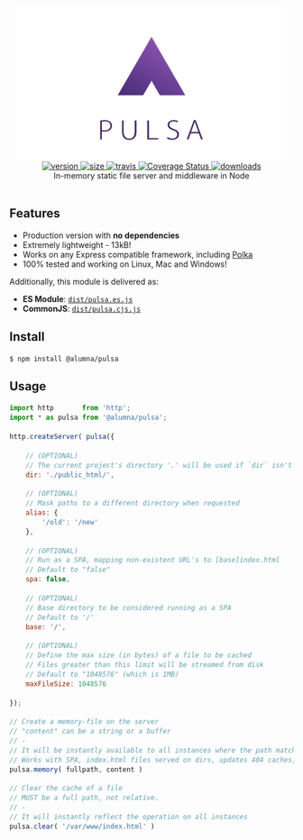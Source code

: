 <div align="center">
	<img src="https://github.com/alumna/pulsa/raw/master/pulsa.svg?sanitize=true" alt="pulsa" width="480" height="270" />
</div>

<div align="center">
	<a href="https://npmjs.org/package/@alumna/pulsa">
		<img src="https://badgen.now.sh/npm/v/@alumna/pulsa" alt="version" />
	</a>
	<a href="https://npmjs.org/package/@alumna/pulsa">
		<img src="https://badgen.net/bundlephobia/min/@alumna/pulsa" alt="size" />
	</a>
	<a href="https://travis-ci.org/alumna/pulsa">
		<img src="https://travis-ci.org/alumna/pulsa.svg?branch=master" alt="travis" />
	</a>
	<a href='https://coveralls.io/github/alumna/pulsa?branch=master'>
		<img src='https://coveralls.io/repos/github/alumna/pulsa/badge.svg?branch=master' alt='Coverage Status' />
	</a>
	<a href="https://npmjs.org/package/@alumna/pulsa">
		<img src="https://badgen.now.sh/npm/dm/@alumna/pulsa" alt="downloads" />
	</a>
</div>

<div align="center">In-memory static file server and middleware in Node</div>

<br/>

## Features

* Production version with **no dependencies**
* Extremely lightweight - 13kB!
* Works on any Express compatible framework, including [Polka](https://github.com/lukeed/polka)
* 100% tested and working on Linux, Mac and Windows!

Additionally, this module is delivered as:

* **ES Module**: [`dist/pulsa.es.js`](https://unpkg.com/@alumna/pulsa/dist/pulsa.es.js)
* **CommonJS**: [`dist/pulsa.cjs.js`](https://unpkg.com/@alumna/pulsa/dist/pulsa.cjs.js)


## Install

```
$ npm install @alumna/pulsa
```


## Usage

```js
import http       from 'http';
import * as pulsa from '@alumna/pulsa';

http.createServer( pulsa({

	// (OPTIONAL)
	// The current project's directory '.' will be used if `dir` isn't passed
	dir: './public_html/',

	// (OPTIONAL)
	// Mask paths to a different directory when requested
	alias: {
		'/old': '/new'
	},

	// (OPTIONAL)
	// Run as a SPA, mapping non-existent URL's to [base]index.html
	// Default to "false"
	spa: false,

	// (OPTIONAL)
	// Base directory to be considered running as a SPA
	// Default to '/'
	base: '/',

	// (OPTIONAL)
	// Define the max size (in bytes) of a file to be cached
	// Files greater than this limit will be streamed from disk
	// Default to "1048576" (which is 1MB)
	maxFileSize: 1048576
	
});

// Create a memory-file on the server
// "content" can be a string or a buffer
// -
// It will be instantly available to all instances where the path matches
// Works with SPA, index.html files served on dirs, updates 404 caches, etc
pulsa.memory( fullpath, content )

// Clear the cache of a file
// MUST be a full path, not relative.
// -
// It will instantly reflect the operation on all instances
pulsa.clear( '/var/www/index.html' )
```

